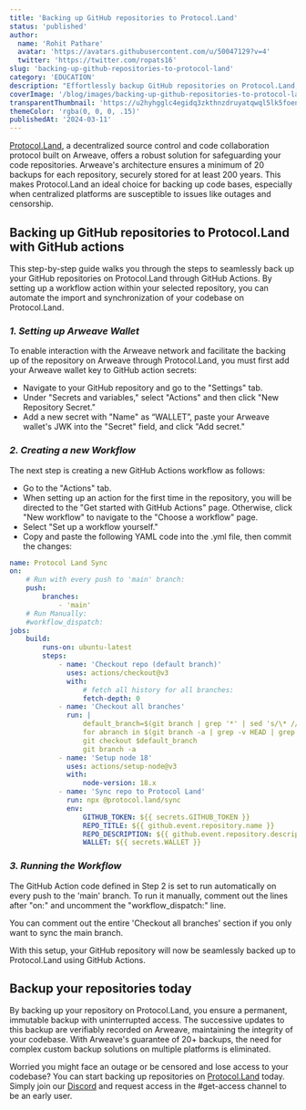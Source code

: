 ```yaml
---
title: 'Backing up GitHub repositories to Protocol.Land'
status: 'published'
author:
  name: 'Rohit Pathare'
  avatar: 'https://avatars.githubusercontent.com/u/50047129?v=4'
  twitter: 'https://twitter.com/ropats16'
slug: 'backing-up-github-repositories-to-protocol-land'
category: 'EDUCATION'
description: "Effortlessly backup GitHub repositories on Protocol.Land, a decentralized code collaboration platform built atop Arweave ensuring permanent, verifiable backups."
coverImage: '/blog/images/backing-up-github-repositories-to-protocol-land.png'
transparentThumbnail: 'https://u2hyhgglc4egidq3zkthnzdruyatqwql5lk5foen3zv5zf5fo2wa.arweave.net/po-DmMsXCGQOG8qmduRxpgE4Wgvq1dK4jd5r3Jeldqw'
themeColor: 'rgba(0, 0, 0, .15)'
publishedAt: '2024-03-11'
---
```


[Protocol.Land](https://protocol.land/?utm_source=Protocol.Land+Blog&utm_medium=Post&utm_campaign=Backing+up+GitHub+repositories+to+Protocol.Land&utm_id=Backing+up+GitHub+repositories+to+Protocol.Land), a decentralized source control and code collaboration protocol built on Arweave, offers a robust solution for safeguarding your code repositories. Arweave's architecture ensures a minimum of 20 backups for each repository, securely stored for at least 200 years. This makes Protocol.Land an ideal choice for backing up code bases, especially when centralized platforms are susceptible to issues like outages and censorship.

## Backing up GitHub repositories to Protocol.Land with GitHub actions

This step-by-step guide walks you through the steps to seamlessly back up your GitHub repositories on Protocol.Land through GitHub Actions. By setting up a workflow action within your selected repository, you can automate the import and synchronization of your codebase on Protocol.Land.

### *1. Setting up Arweave Wallet*

To enable interaction with the Arweave network and facilitate the backing up of the repository on Arweave through Protocol.Land, you must first add your Arweave wallet key to GitHub action secrets:

- Navigate to your GitHub repository and go to the "Settings" tab. 
- Under "Secrets and variables," select "Actions" and then click "New Repository Secret."
- Add a new secret with "Name" as “WALLET”, paste your Arweave wallet's JWK into the "Secret" field, and click "Add secret."

### *2. Creating a new Workflow*

The next step is creating a new GitHub Actions workflow as follows:

- Go to the "Actions" tab.
- When setting up an action for the first time in the repository, you will be directed to the "Get started with GitHub Actions" page. Otherwise, click "New workflow" to navigate to the "Choose a workflow" page.
- Select "Set up a workflow yourself."
- Copy and paste the following YAML code into the .yml file, then commit the changes:

```yaml
name: Protocol Land Sync
on:
    # Run with every push to 'main' branch:
    push:
        branches:
            - 'main'
    # Run Manually:
    #workflow_dispatch:
jobs:
    build:
        runs-on: ubuntu-latest
        steps:
            - name: 'Checkout repo (default branch)'
              uses: actions/checkout@v3
              with:
                  # fetch all history for all branches:
                  fetch-depth: 0
            - name: 'Checkout all branches'
              run: |
                  default_branch=$(git branch | grep '*' | sed 's/\* //')
                  for abranch in $(git branch -a | grep -v HEAD | grep remotes | sed "s/remotes\/origin\///g"); do git checkout $abranch ; done
                  git checkout $default_branch
                  git branch -a
            - name: 'Setup node 18'
              uses: actions/setup-node@v3
              with:
                  node-version: 18.x
            - name: 'Sync repo to Protocol Land'
              run: npx @protocol.land/sync
              env:
                  GITHUB_TOKEN: ${{ secrets.GITHUB_TOKEN }}
                  REPO_TITLE: ${{ github.event.repository.name }}
                  REPO_DESCRIPTION: ${{ github.event.repository.description }}
                  WALLET: ${{ secrets.WALLET }}
```

### *3. Running the Workflow*

The GitHub Action code defined in Step 2 is set to run automatically on every push to the 'main' branch. To run it manually, comment out the lines after "on:" and uncomment the "workflow_dispatch:" line.

You can comment out the entire 'Checkout all branches' section if you only want to sync the main branch.

With this setup, your GitHub repository will now be seamlessly backed up to Protocol.Land using GitHub Actions.

## Backup your repositories today

By backing up your repository on Protocol.Land, you ensure a permanent, immutable backup with uninterrupted access. The successive updates to this backup are verifiably recorded on Arweave, maintaining the integrity of your codebase. With Arweave's guarantee of 20+ backups, the need for complex custom backup solutions on multiple platforms is eliminated.

Worried you might face an outage or be censored and lose access to your codebase? You can start backing up repositories on [Protocol.Land](https://protocol.land/?utm_source=Protocol.Land+Blog&utm_medium=Post&utm_campaign=Backing+up+GitHub+repositories+to+Protocol.Land&utm_id=Backing+up+GitHub+repositories+to+Protocol.Land) today. Simply join our [Discord](https://discord.gg/3ntP5pRcdg) and request access in the #get-access channel to be an early user.